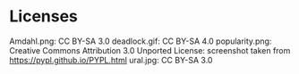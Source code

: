 # Licenses

Amdahl.png: CC BY-SA 3.0
deadlock.gif: CC BY-SA 4.0
popularity.png: Creative Commons Attribution 3.0 Unported License: screenshot taken from https://pypl.github.io/PYPL.html
ural.jpg: CC BY-SA 3.0
